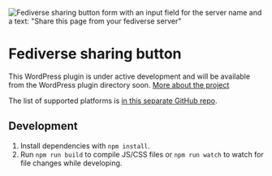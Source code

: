 ![Fediverse sharing button form with an input field for the server name and a text: "Share this page from your fediverse server"](./assets/banner-1544x500.png)

# Fediverse sharing button

This WordPress plugin is under active development and will be available from the WordPress plugin directory soon. [More about the project](https://stefanbohacek.com/project/fediverse-sharing-button/)

The list of supported platforms is [in this separate GitHub repo](https://github.com/stefanbohacek/fediverse-share-button/#faq).

## Development

1. Install dependencies with `npm install`.
2. Run `npm run build` to compile JS/CSS files or `npm run watch` to watch for file changes while developing.
